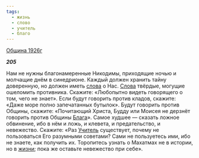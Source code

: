 ```yaml
---
tags:
  - жизнь
  - слово
  - учитель
  - благо
---
```

[Община 1926г](https://127.0.0.1:4002/agni/1926)

___205___

Нам не нужны благонамеренные Никодимы, приходящие ночью и молчащие днём в синедрионе. Каждый должен хранить тайну доверенную, но должен иметь [слова](../../../tags/#слово) о Нас. [Слова](../../../tags/#слово) твёрдые, могущие ошеломить противника. Скажите: «Любопытно видеть говорящего о том, чего не знает». Если будут говорить против кладов, скажите: «Даже море полно запечатанных бутылок». Будут говорить против Общины, скажите: «Почитающий Христа, Будду или Моисея не дерзнёт говорить против Общины [Блага](../../../tags/#благо)». Самое худшее — сказать ложное обвинение, ибо в нём и ложь, и клевета, и предательство, и невежество. Скажите: «Раз [Учитель](../../../tags/#учитель) существует, почему не пользоваться Его разумными советами? Сами не пользуетесь ими, ибо не знаете, как получить их. Торопитесь узнать о Махатмах не в истории, но в [жизни](../../../tags/#жизнь); пока же оставьте невежество при себе».   

